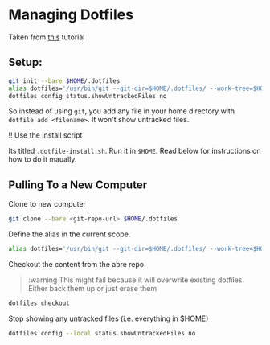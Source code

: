 # Managing Dotfiles

Taken from [this](https://www.atlassian.com/git/tutorials/dotfiles) tutorial

## Setup:

```bash
git init --bare $HOME/.dotfiles
alias dotfiles='/usr/bin/git --git-dir=$HOME/.dotfiles/ --work-tree=$HOME'
dotfiles config status.showUntrackedFiles no
```

So instead of using `git`, you add any file in your home directory with `dotfile add <filename>`. It won't show untracked files.

!! Use the Install script

Its titled `.dotfile-install.sh`. Run it in `$HOME`. Read below for instructions on how to do it maually.

## Pulling To a New Computer

Clone to new computer

```bash
git clone --bare <git-repo-url> $HOME/.dotfiles
```

Define the alias in the current scope. 


```bash
alias dotfiles='/usr/bin/git --git-dir=$HOME/.dotfiles/ --work-tree=$HOME'
```

Checkout the content from the abre repo

> :warning This might fail because it will overwrite existing dotfiles. Either back them up or just erase them

```bash
dotfiles checkout
```

Stop showing any untracked files (i.e. everything in $HOME)

```bash
dotfiles config --local status.showUntrackedFiles no
```

